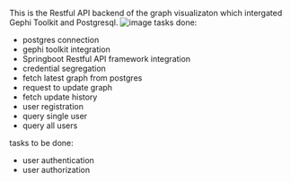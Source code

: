This is the Restful API backend of the graph visualizaton which intergated Gephi Toolkit and Postgresql.
![image](https://github.com/TiiQu-Network/Backend-GraphViz/assets/49392792/768b4535-5a76-47fa-8bc0-ebb911370f91)
tasks done:
* postgres connection
* gephi toolkit integration
* Springboot Restful API framework integration
* credential segregation
* fetch latest graph from postgres
* request to update graph
* fetch update history
* user registration
* query single user
* query all users

tasks to be done:
* user authentication
* user authorization

